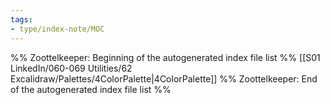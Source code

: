 ```yaml
---
tags: 
- type/index-note/MOC
---
```




%% Zoottelkeeper: Beginning of the autogenerated index file list  %%
 [[S01 LinkedIn/060-069 Utilities/62 Excalidraw/Palettes/4ColorPalette|4ColorPalette]]
%% Zoottelkeeper: End of the autogenerated index file list  %%

